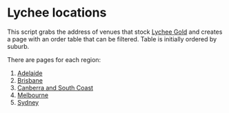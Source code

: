 # Lychee locations #

This script grabs the address of venues that stock [Lychee Gold](https://www.lycheegold.com.au/) and creates a page with an order table that can be filtered. Table is initially ordered by suburb.

There are pages for each region:
1. [Adelaide](adelaide.html)
2. [Brisbane](brisbane.html)
3. [Canberra and South Coast](canberra-and-south-coast.html)
4. [Melbourne](melbourne.html)
5. [Sydney](sydney-1.html)
